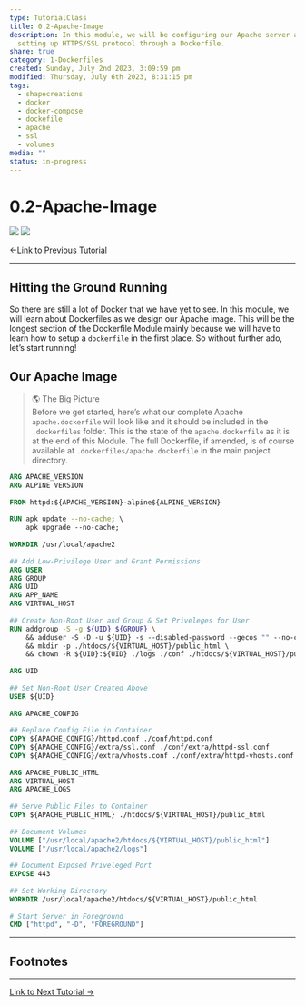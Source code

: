 ```yaml
---  
type: TutorialClass  
title: 0.2-Apache-Image  
description: In this module, we will be configuring our Apache server and  
  setting up HTTPS/SSL protocol through a Dockerfile.  
share: true  
category: 1-Dockerfiles  
created: Sunday, July 2nd 2023, 3:09:59 pm  
modified: Thursday, July 6th 2023, 8:31:15 pm  
tags:  
  - shapecreations  
  - docker  
  - docker-compose  
  - dockefile  
  - apache  
  - ssl  
  - volumes  
media: ""  
status: in-progress  
---  
```

  
  
# 0.2-Apache-Image  
  
![](https://img.shields.io/badge/-Apache-D22128?logo=apache&logoColor=white&style=plastic) ![](https://img.shields.io/badge/-OpenSSL-721412?logo=openssl&logoColor=white&style=plastic)    
  
[←Link to Previous Tutorial](.md#)  
  
---  
  
## Hitting the Ground Running  
  
So there are still a lot of Docker that we have yet to see. In this module, we will learn about Dockerfiles as we design our Apache image. This will be the longest section of the Dockerfile Module mainly because we will have to learn how to setup a `dockerfile` in the first place. So without further ado, let’s start running!  
  
## Our Apache Image  
  
> 🌎 The Big Picture    
> Before we get started, here’s what our complete Apache `apache.dockerfile` will look like and it should be included in the `.dockerfiles` folder. This is the state of the `apache.dockerfile` as it is at the end of this Module. The full Dockerfile, if amended, is of course available at `.dockerfiles/apache.dockerfile` in the main project directory.  
  
```dockerfile  
ARG APACHE_VERSION  
ARG ALPINE VERSION  
  
FROM httpd:${APACHE_VERSION}-alpine${ALPINE_VERSION}  
  
RUN apk update --no-cache; \  
	apk upgrade --no-cache;  
  
WORKDIR /usr/local/apache2  
  
## Add Low-Privilege User and Grant Permissions  
ARG USER  
ARG GROUP  
ARG UID  
ARG APP_NAME  
ARG VIRTUAL_HOST  
  
## Create Non-Root User and Group & Set Priveleges for User  
RUN addgroup -S -g ${UID} ${GROUP} \  
	&& adduser -S -D -u ${UID} -s --disabled-password --gecos "" --no-create-home -G ${GROUP} ${USER} \  
	&& mkdir -p ./htdocs/${VIRTUAL_HOST}/public_html \  
	&& chown -R ${UID}:${UID} ./logs ./conf ./htdocs/${VIRTUAL_HOST}/public_html  
  
ARG UID  
  
## Set Non-Root User Created Above  
USER ${UID}  
  
ARG APACHE_CONFIG  
  
## Replace Config File in Container  
COPY ${APACHE_CONFIG}/httpd.conf ./conf/httpd.conf  
COPY ${APACHE_CONFIG}/extra/ssl.conf ./conf/extra/httpd-ssl.conf  
COPY ${APACHE_CONFIG}/extra/vhosts.conf ./conf/extra/httpd-vhosts.conf  
  
ARG APACHE_PUBLIC_HTML  
ARG VIRTUAL_HOST  
ARG APACHE_LOGS  
  
## Serve Public Files to Container  
COPY ${APACHE_PUBLIC_HTML} ./htdocs/${VIRTUAL_HOST}/public_html  
  
## Document Volumes  
VOLUME ["/usr/local/apache2/htdocs/${VIRTUAL_HOST}/public_html"]  
VOLUME ["/usr/local/apache2/logs"]  
  
## Document Exposed Priveleged Port  
EXPOSE 443  
  
## Set Working Directory  
WORKDIR /usr/local/apache2/htdocs/${VIRTUAL_HOST}/public_html  
  
# Start Server in Foreground  
CMD ["httpd", "-D", "FOREGROUND"]  
```  
  
---  
  
## Footnotes  
  
---  
  
[Link to Next Tutorial →](.md#)  
